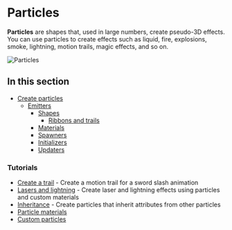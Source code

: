 # Particles

**Particles** are shapes that, used in large numbers, create pseudo-3D effects. You can use particles to create effects such as liquid, fire, explosions, smoke, lightning, motion trails, magic effects, and so on.

![Particles](media/particles.png)

## In this section

* [Create particles](create-particles.md)
    * [Emitters](emitters.md)
        * [Shapes](shapes.md)
            * [Ribbons and trails](ribbons-and-trails.md)
        * [Materials](materials.md)
        * [Spawners](spawners.md)
        * [Initializers](initializers.md)
        * [Updaters](updaters.md)

### Tutorials

* [Create a trail](tutorials/create-a-trail.md) - Create a motion trail for a sword slash animation
* [Lasers and lightning](tutorials/lasers-and-lightning.md) - Create laser and lightning effects using particles and custom materials
* [Inheritance](tutorials/inheritance.md) - Create particles that inherit attributes from other particles
* [Particle materials](tutorials/particle-materials.md)
* [Custom particles](tutorials/custom-particles.md)